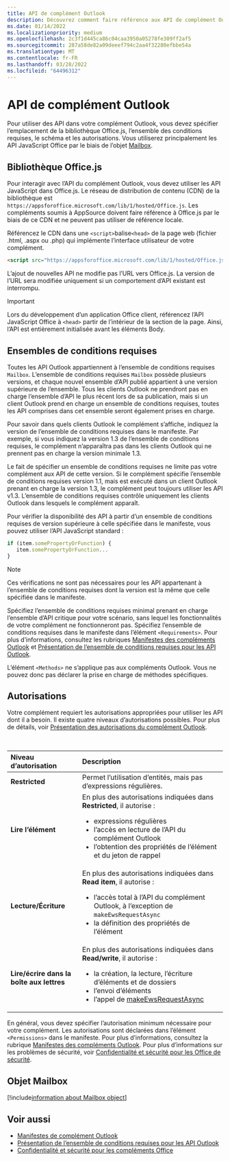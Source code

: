 ```yaml
---
title: API de complément Outlook
description: Découvrez comment faire référence aux API de complément Outlook et déclarer des autorisations dans votre complément Outlook.
ms.date: 01/14/2022
ms.localizationpriority: medium
ms.openlocfilehash: 2c3f1d445ca86c04caa3950a05278fe309ff2af5
ms.sourcegitcommit: 287a58de82a09deeef794c2aa4f32280efbbe54a
ms.translationtype: MT
ms.contentlocale: fr-FR
ms.lasthandoff: 03/28/2022
ms.locfileid: "64496312"
---
```

# <a name="outlook-add-in-apis"></a>API de complément Outlook

Pour utiliser des API dans votre complément Outlook, vous devez spécifier l’emplacement de la bibliothèque Office.js, l’ensemble des conditions requises, le schéma et les autorisations. Vous utiliserez principalement les API JavaScript Office par le biais de l’objet [Mailbox](#mailbox-object).

## <a name="officejs-library"></a>Bibliothèque Office.js

Pour interagir avec l’API du complément Outlook, vous devez utiliser les API JavaScript dans Office.js. Le réseau de distribution de contenu (CDN) de la bibliothèque est `https://appsforoffice.microsoft.com/lib/1/hosted/Office.js`. Les compléments soumis à AppSource doivent faire référence à Office.js par le biais de ce CDN et ne peuvent pas utiliser de référence locale.

Référencez le CDN dans une `<script>`balise`<head>` de la page web (fichier .html, .aspx ou .php) qui implémente l’interface utilisateur de votre complément.

```HTML
<script src="https://appsforoffice.microsoft.com/lib/1/hosted/Office.js" type="text/javascript"></script>
```

L’ajout de nouvelles API ne modifie pas l’URL vers Office.js. La version de l’URL sera modifiée uniquement si un comportement d’API existant est interrompu.

> [!IMPORTANT]
> Lors du développement d’un application Office client, référencez l’API JavaScript Office à `<head>` partir de l’intérieur de la section de la page. Ainsi, l’API est entièrement initialisée avant les éléments Body.

## <a name="requirement-sets"></a>Ensembles de conditions requises

Toutes les API Outlook appartiennent à l’ensemble de conditions requises `Mailbox`. L’ensemble de conditions requises `Mailbox` possède plusieurs versions, et chaque nouvel ensemble d’API publié appartient à une version supérieure de l’ensemble. Tous les clients Outlook ne prendront pas en charge l’ensemble d’API le plus récent lors de sa publication, mais si un client Outlook prend en charge un ensemble de conditions requises, toutes les API comprises dans cet ensemble seront également prises en charge.

Pour savoir dans quels clients Outlook le complément s’affiche, indiquez la version de l’ensemble de conditions requises dans le manifeste. Par exemple, si vous indiquez la version 1.3 de l’ensemble de conditions requises, le complément n’apparaîtra pas dans les clients Outlook qui ne prennent pas en charge la version minimale 1.3.

Le fait de spécifier un ensemble de conditions requises ne limite pas votre complément aux API de cette version. Si le complément spécifie l’ensemble de conditions requises version 1.1, mais est exécuté dans un client Outlook prenant en charge la version 1.3, le complément peut toujours utiliser les API v1.3. L’ensemble de conditions requises contrôle uniquement les clients Outlook dans lesquels le complément apparaît.

Pour vérifier la disponibilité des API à partir d’un ensemble de conditions requises de version supérieure à celle spécifiée dans le manifeste, vous pouvez utiliser l’API JavaScript standard :

```js
if (item.somePropertyOrFunction) {
   item.somePropertyOrFunction...  
}
```

> [!NOTE]
> Ces vérifications ne sont pas nécessaires pour les API appartenant à l’ensemble de conditions requises dont la version est la même que celle spécifiée dans le manifeste.

Spécifiez l’ensemble de conditions requises minimal prenant en charge l’ensemble d’API critique pour votre scénario, sans lequel les fonctionnalités de votre complément ne fonctionneront pas. Spécifiez l’ensemble de conditions requises dans le manifeste dans l’élément `<Requirements>`. Pour plus d’informations, consultez les rubriques [Manifestes des compléments Outlook](manifests.md) et [Présentation de l’ensemble de conditions requises pour les API Outlook](/javascript/api/requirement-sets/outlook/outlook-api-requirement-sets).

L’élément `<Methods>` ne s’applique pas aux compléments Outlook. Vous ne pouvez donc pas déclarer la prise en charge de méthodes spécifiques.

## <a name="permissions"></a>Autorisations

Votre complément requiert les autorisations appropriées pour utiliser les API dont il a besoin. Il existe quatre niveaux d’autorisations possibles. Pour plus de détails, voir [Présentation des autorisations du complément Outlook](understanding-outlook-add-in-permissions.md).

<br/>

|Niveau d’autorisation|Description|
|:-----|:-----|
| **Restricted** | Permet l’utilisation d’entités, mais pas d’expressions régulières. |
| **Lire l’élément** | En plus des autorisations indiquées dans **Restricted**, il autorise :<ul><li>expressions régulières</li><li>l’accès en lecture de l’API du complément Outlook</li><li>l’obtention des propriétés de l’élément et du jeton de rappel</li></ul> |
| **Lecture/Écriture** | En plus des autorisations indiquées dans **Read item**, il autorise :<ul><li>l’accès total à l’API du complément Outlook, à l’exception de `makeEwsRequestAsync`</li><li>la définition des propriétés de l’élément</li></ul> |
| **Lire/écrire dans la boîte aux lettres** | En plus des autorisations indiquées dans **Read/write**, il autorise :<ul><li>la création, la lecture, l’écriture d’éléments et de dossiers</li><li>l’envoi d’éléments</li><li>l’appel de [makeEwsRequestAsync](/javascript/api/requirement-sets/outlook/preview-requirement-set/office.context.mailbox#methods)</li></ul> |

En général, vous devez spécifier l’autorisation minimum nécessaire pour votre complément. Les autorisations sont déclarées dans l’élément `<Permissions>` dans le manifeste. Pour plus d’informations, consultez la rubrique [Manifestes des compléments Outlook](manifests.md). Pour plus d’informations sur les problèmes de sécurité, voir [Confidentialité et sécurité pour les Office de sécurité](../concepts/privacy-and-security.md).

## <a name="mailbox-object"></a>Objet Mailbox

[!include[information about Mailbox object](../includes/mailbox-object-desc.md)]

## <a name="see-also"></a>Voir aussi

- [Manifestes de complément Outlook](manifests.md)
- [Présentation de l’ensemble de conditions requises pour les API Outlook](/javascript/api/requirement-sets/outlook/outlook-api-requirement-sets)
- [Confidentialité et sécurité pour les compléments Office](../concepts/privacy-and-security.md)
